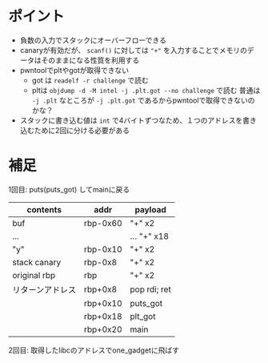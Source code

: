 # ポイント

- 負数の入力でスタックにオーバーフローできる
- canaryが有効だが、 `scanf()` に対しては `"+"` を入力することでメモリのデータはそのままになる性質を利用する
- pwntoolでpltやgotが取得できない
  - got は `readelf -r challenge` で読む
  - pltは `objdump -d -M intel -j .plt.got --no challenge` で読む
    普通は `-j .plt` なところが `-j .plt.got` であるからpwntoolで取得できないのかな？
- スタックに書き込む値は `int` で4バイトずつなため、１つのアドレスを書き込むために2回に分ける必要がある



# 補足



1回目: puts(puts_got) してmainに戻る

| contents         | addr     | payload      |
| ---------------- | -------- | ------------ |
| buf              | rbp-0x60 | "+" x2       |
| ...              |          | … "+" x18    |
| "y"              | rbp-0x10 | "+" x2       |
| stack canary     | rbp-0x8  | "+" x2       |
| original rbp     | rbp      | "+" x2       |
| リターンアドレス | rbp+0x8  | pop rdi; ret |
|                  | rbp+0x10 | puts_got     |
|                  | rbp+0x18 | plt_got      |
|                  | rbp+0x20 | main         |



2回目: 取得したlibcのアドレスでone_gadgetに飛ばす